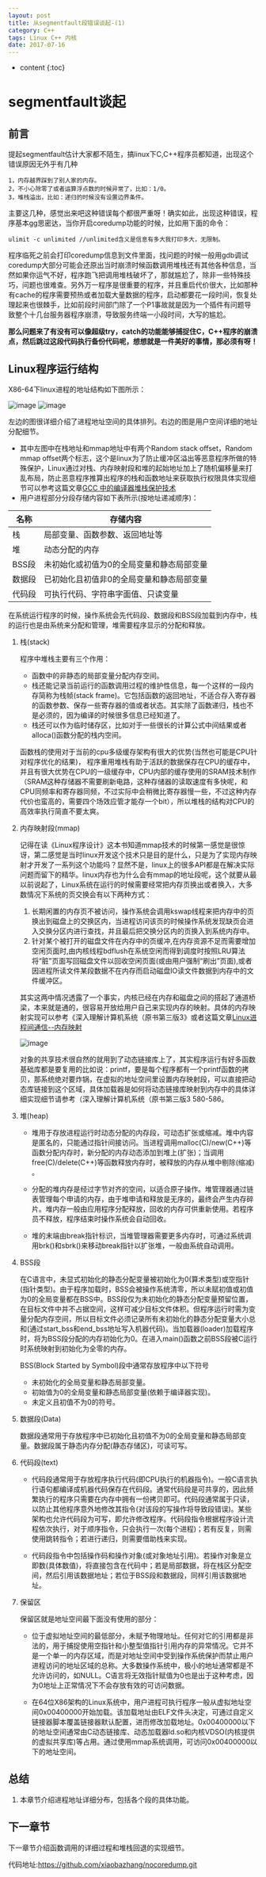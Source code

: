 ```yaml
---
layout: post
title: 从segmentfault段错误谈起-(1)
category: C++
tags: Linux C++ 内核
date: 2017-07-16
---
```


* content
{:toc}

# segmentfault谈起

##  前言
提起segmentfault估计大家都不陌生，搞linux下C,C++程序员都知道，出现这个错误原因无外乎有几种
    
    1，内存越界踩到了别人家的内存。
    2，不小心除零了或者运算浮点数的时候异常了，比如：1/0。
    3，堆栈溢出，比如：递归的时候没有设置边界条件。
    
主要这几种，感觉出来吧这种错误每个都很严重呀！确实如此，出现这种错误，程序基本gg思密达，当你开启coredump功能的时候，比如用下面的命令：
    
    ulimit -c unlimited //unlimited含义是信息有多大我打印多大，无限制。

程序临死之前会打印coredump信息到文件里面，找问题的时候一般用gdb调试coredump大部分可能会还原出当时崩溃时候函数调用堆栈还有其他各种信息，当然如果你运气不好，程序跑飞把调用堆栈破坏了，那就尴尬了，除非一些特殊技巧，问题也很难查。另外万一程序是很重要的程序，并且重启代价很大，比如那种有cache的程序需要预热或者加载大量数据的程序，启动都要花一段时间，恢复处理起来也很棘手，比如前段时间部门除了一个P1事故就是因为一个插件有问题导致整个十几台服务器程序崩溃，导致服务终端一小段时间，大写的尴尬。

**那么问题来了有没有可以像超级try，catch的功能能够捕捉住C，C++程序的崩溃点，然后跳过这段代码执行备份代码呢，想想就是一件美好的事情，那必须有呀！**

## Linux程序运行结构

X86-64下linux进程的地址结构如下图所示：

![image](http://p06g9mpb2.bkt.clouddn.com/18-6-23/7254742.jpg)
![image](http://p06g9mpb2.bkt.clouddn.com/18-6-23/94063377.jpg)

左边的图很详细介绍了进程地址空间的具体排列。右边的图是用户空间详细的地址分配细节。

- 其中左图中在栈地址和mmap地址中有两个Random stack offset，Random mmap offset两个标志，这个是linux为了防止缓冲区溢出等恶意程序所做的特殊保护，Linux通过对栈、内存映射段和堆的起始地址加上了随机偏移量来打乱布局，防止恶意程序推算出程序的栈和函数地址来获取执行权限具体实现细节可以参考这篇文章[GCC 中的编译器堆栈保护技术](https://www.ibm.com/developerworks/cn/linux/l-cn-gccstack/)
-  用户进程部分分段存储内容如下表所示(按地址递减顺序)：

名称 | 存储内容
---|---
栈 | 局部变量、函数参数、返回地址等
堆 | 动态分配的内存
BSS段 | 未初始化或初值为0的全局变量和静态局部变量
数据段 | 已初始化且初值非0的全局变量和静态局部变量
代码段 | 可执行代码、字符串字面值、只读变量

在系统运行程序的时候，操作系统会先代码段、数据段和BSS段加载到内存中，栈的运行也是由系统来分配和管理，堆需要程序显示的分配和释放。

1. 栈(stack)
    
    程序中堆栈主要有三个作用：
    -  函数中的非静态的局部变量分配内存空间。
    -  栈还能记录当前运行的函数调用过程的维护性信息，每一个这样的一段内存简称为栈帧(stack frame)。它包括函数的返回地址，不适合存入寄存器的函数参数、保存一些寄存器的值或者状态。其实除了函数递归，栈也不是必须的，因为编译的时候很多信息已经知道了。
    -  栈还可以作为临时储存区，比如对于一些很长的计算公式中间结果或者alloca()函数分配的栈内空间。
    
    函数栈的使用对于当前的cpu多级缓存架构有很大的优势(当然也可能是CPU针对程序优化的结果)， 程序重用堆栈有助于活跃的数据保存在CPU的缓存中，并且有很大优势在CPU的一级缓存中，CPU内部的缓存使用的SRAM技术制作（SRAM这种存储器不需要刷新电路，这种存储器的读取速度有多快呢，和CPU同频率和寄存器同频，不过实际中会稍微比寄存器慢一些，不过这种内存代价也蛮高的，需要四个场效应管才能存一个bit），所以堆栈的结构对CPU的高效率执行简直不要太爽。

2. 内存映射段(mmap)
 
    记得在读《Linux程序设计》这本书知道mmap技术的时候第一感觉是很惊讶，第二感觉是当时linux开发这个技术只是目的是什么，只是为了实现内存映射才开发了一系列这个功能吗？显然不是，linux上的很多API都是在解决实际问题而留下的精华。linux内存也为什么会有mmap的地址段呢，这个就要从最以前说起了，Linux系统在运行的时候需要经常把内存页换出或者换入，大多数情况下系统的页交换会有以下两种方式：
        
    1. 长期闲置的内存页不被访问，操作系统会调用kswap线程来把内存中的页换出到磁盘上的交换区内，当进程访问该页的时候操作系统发现缺页会进入交换分区内进行查找，并且最后把交换分区内的页换入到系统内存中。
    2. 针对某个被打开的磁盘文件在内存中的页缓冲,在内存资源不足而需要增加空闲页面时,由内核线程bdflush在系统空闲而得到调度时按照LRU算法将“脏”页面写回磁盘文件以回收空闲页面(或由用户强制“刷出”页面),或者因进程所读文件某段数据不在内存而启动磁盘IO读文件数据到内存中的文件缓冲区。
    
    其实这两中情况透露了一个事实，内核已经在内存和磁盘之间的搭起了通道桥梁，本来就是通的，很容易开放给用户自己来实现内存的映射。具体的内存映射实现可以参考《深入理解计算机系统（原书第三版3》或者这篇文章[Linux进程间通信--内存映射](http://blog.csdn.net/yusiguyuan/article/details/45155003)
    
    ![image](http://p06g9mpb2.bkt.clouddn.com/18-6-23/91979543.jpg)

    对象的共享技术很自然的就用到了动态链接库上了，其实程序运行有好多函数基础库都是要复用的比如说：printf，要是每个程序都有一个printf函数的拷贝，那系统绝对要炸锅，在虚拟的地址空间里设置内存映射段，可以直接把动态库链接到这个区域，具体加载器是如何将动态链接库映射到内存中的具体详细实现细节请参考（深入理解计算机系统（原书第三版3 580-586。
    
3. 堆(heap)

    - 堆用于存放进程运行时动态分配的内存段，可动态扩张或缩减。堆中内容是匿名的，只能通过指针间接访问。当进程调用malloc(C)/new(C++)等函数分配内存时，新分配的内存动态添加到堆上(扩张)；当调用free(C)/delete(C++)等函数释放内存时，被释放的内存从堆中剔除(缩减) 。

    - 分配的堆内存是经过字节对齐的空间，以适合原子操作。堆管理器通过链表管理每个申请的内存，由于堆申请和释放是无序的，最终会产生内存碎片。堆内存一般由应用程序分配释放，回收的内存可供重新使用。若程序员不释放，程序结束时操作系统会自动回收。

    - 堆的末端由break指针标识，当堆管理器需要更多内存时，可通过系统调用brk()和sbrk()来移动break指针以扩张堆，一般由系统自动调用。

4. BSS段

    在C语言中，未显式初始化的静态分配变量被初始化为0(算术类型)或空指针(指针类型)。由于程序加载时，BSS会被操作系统清零，所以未赋初值或初值为0的全局变量都在BSS中。BSS段仅为未初始化的静态分配变量预留位置，在目标文件中并不占据空间，这样可减少目标文件体积。但程序运行时需为变量分配内存空间，所以目标文件必须记录所有未初始化的静态分配变量大小总和(通过start_bss和end_bss地址写入机器代码)。当加载器(loader)加载程序时，将为BSS段分配的内存初始化为0。在进入main()函数之前BSS段被C运行时系统映射到初始化为全零的内存。
     
    BSS(Block Started by Symbol)段中通常存放程序中以下符号
    
    - 未初始化的全局变量和静态局部变量。
    - 初始值为0的全局变量和静态局部变量(依赖于编译器实现)。
    - 未定义且初值不为0的符号。
       
5. 数据段(Data)

    数据段通常用于存放程序中已初始化且初值不为0的全局变量和静态局部变量。数据段属于静态内存分配(静态存储区)，可读可写。
    
6. 代码段(text)

    - 代码段通常用于存放程序执行代码(即CPU执行的机器指令)。一般C语言执行语句都编译成机器代码保存在代码段。通常代码段是可共享的，因此频繁执行的程序只需要在内存中拥有一份拷贝即可。代码段通常属于只读，以防止其他程序意外地修改其指令(对该段的写操作将导致段错误)。某些架构也允许代码段为可写，即允许修改程序。代码段指令根据程序设计流程依次执行，对于顺序指令，只会执行一次(每个进程)；若有反复，则需使用跳转指令；若进行递归，则需要借助栈来实现。

    - 代码段指令中包括操作码和操作对象(或对象地址引用)。若操作对象是立即数(具体数值)，将直接包含在代码中；若是局部数据，将在栈区分配空间，然后引用该数据地址；若位于BSS段和数据段，同样引用该数据地址。

7. 保留区

    保留区就是地址空间最下面没有使用的部分：
    
    - 位于虚拟地址空间的最低部分，未赋予物理地址。任何对它的引用都是非法的，用于捕捉使用空指针和小整型值指针引用内存的异常情况。它并不是一个单一的内存区域，而是对地址空间中受到操作系统保护而禁止用户进程访问的地址区域的总称。大多数操作系统中，极小的地址通常都是不允许访问的，如NULL。C语言将无效指针赋值为0也是出于这种考虑，因为0地址上正常情况下不会存放有效的可访问数据。

    - 在64位X86架构的Linux系统中，用户进程可执行程序一般从虚拟地址空间0x00400000开始加载。该加载地址由ELF文件头决定，可通过自定义链接器脚本覆盖链接器默认配置，进而修改加载地址。0x00400000以下的地址空间通常由C动态链接库、动态加载器ld.so和内核VDSO(内核提供的虚拟共享库)等占用。通过使用mmap系统调用，可访问0x00400000以下的地址空间。


## 总结

1. 本章节介绍进程地址详细分布，包括各个段的具体功能。



## 下一章节

下一章节介绍函数调用的详细过程和堆栈回退的实现细节。

代码地址:https://github.com/xiaobazhang/nocoredump.git



